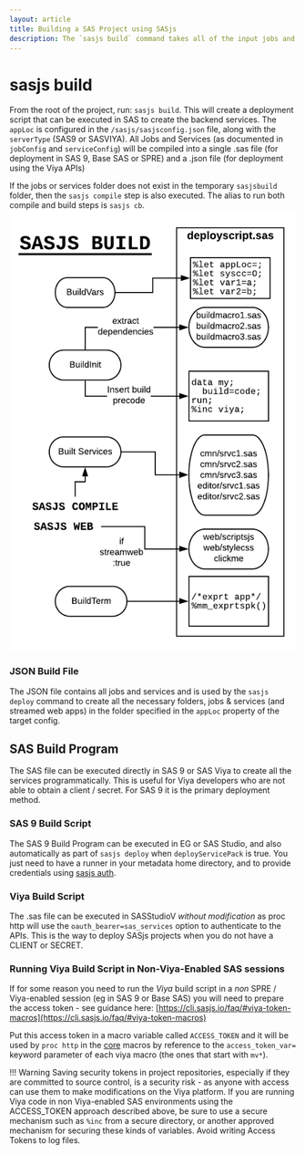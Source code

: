 ```yaml
---
layout: article
title: Building a SAS Project using SASjs
description: The `sasjs build` command takes all of the input jobs and services and creates a build pack ready for deployment into SAS 9 or Viya
---
```


# sasjs build

From the root of the project, run: `sasjs build`. This will create a deployment script that can be executed in SAS to create the backend services. The `appLoc` is configured in the `/sasjs/sasjsconfig.json` file, along with the `serverType` (SAS9 or SASVIYA). All Jobs and Services (as documented in `jobConfig` and `serviceConfig`) will be compiled into a single .sas file (for deployment in SAS 9, Base SAS or SPRE) and a .json file (for deployment using the Viya APIs)

If the jobs or services folder does not exist in the temporary `sasjsbuild` folder, then the `sasjs compile` step is also executed. The alias to run both compile and build steps is `sasjs cb`.
![sasjscliflow.png](/img/sasjsbuild.png)

### JSON Build File

The JSON file contains all jobs and services and is used by the `sasjs deploy` command to create all the necessary folders, jobs & services (and streamed web apps) in the folder specified in the `appLoc` property of the target config.

## SAS Build Program

The SAS file can be executed directly in SAS 9 or SAS Viya to create all the services programmatically. This is useful for Viya developers who are not able to obtain a client / secret. For SAS 9 it is the primary deployment method.

### SAS 9 Build Script

The SAS 9 Build Program can be executed in EG or SAS Studio, and also automatically as part of `sasjs deploy` when `deployServicePack` is true.  You just need to have a runner in your metadata home directory, and to provide credentials using [sasjs auth](/auth).

### Viya Build Script

The .sas file can be executed in SASStudioV _without modification_ as proc http will use the `oauth_bearer=sas_services` option to authenticate to the APIs.  This is the way to deploy SASjs projects when you do not have a CLIENT or SECRET.

### Running Viya Build Script in Non-Viya-Enabled SAS sessions

If for some reason you need to run the _Viya_ build script in a _non_ SPRE / Viya-enabled session (eg in SAS 9 or Base SAS) you will need to prepare the access token - see guidance here: [https://cli.sasjs.io/faq/#viya-token-macros](https://cli.sasjs.io/faq/#viya-token-macros)

Put this access token in a macro variable called `ACCESS_TOKEN` and it will be used by `proc http` in the [core](https://core.sasjs.io) macros by reference to the `access_token_var=` keyword parameter of each viya macro (the ones that start with `mv*`).

!!! Warning
    Saving security tokens in project repositories, especially if they are committed to source control, is a security risk - as anyone with access can use them to make modifications on the Viya platform. If you are running Viya code in non Viya-enabled SAS environments using the ACCESS_TOKEN approach described above, be sure to use a secure mechanism such as `%inc` from a secure directory, or another approved mechanism for securing these kinds of variables. Avoid writing Access Tokens to log files.
